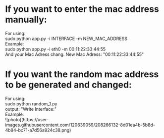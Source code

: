 <h1>If you want to enter the mac address manually:</h1>
For using:<br>
sudo python app.py -i INTERFACE -m NEW_MAC_ADDRESS<br>
Example:<br>
sudo python app.py -i eth0 -m 00:11:22:33:44:55<br>
And your Mac Adress chang. New Mac Adress: "00:11:22:33:44:55"<br>
<h1>If you want the random mac address to be generated and changed:</h1>
For using:<br>
sudo python random_1.py<br>
output: "Write Interface:"<br>
Example:<br>
![photo](https://user-images.githubusercontent.com/120639059/208266132-8d01ea4b-5b8d-4b84-bc71-a7d56a924c38.png)
